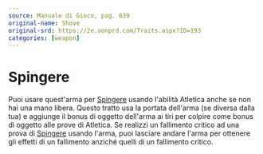 ```yaml
---
source: Manuale di Gioco, pag. 639
original-name: Shove
original-srd: https://2e.aonprd.com/Traits.aspx?ID=193
categories: [weapon]
---
```


# Spingere

Puoi usare quest'arma per [Spingere](/azioni/abilita/spingere) usando l'abilità
Atletica anche se non hai una mano libera. Questo tratto usa la portata
dell'arma (se diversa dalla tua) e aggiunge il bonus di oggetto dell'arma ai
tiri per colpire come bonus di oggetto alle prove di Atletica. Se realizzi un
fallimento critico ad una prova di [Spingere](/azioni/abilita/spingere) usando
l'arma, puoi lasciare andare l'arma per ottenere gli effetti di un fallimento
anziché quelli di un fallimento critico.

